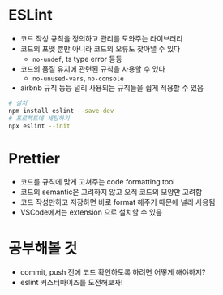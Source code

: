 # ESLint

- 코드 작성 규칙을 정의하고 관리를 도와주는 라이브러리
- 코드의 포맷 뿐만 아니라 코드의 오류도 찾아낼 수 있다
  - `no-undef`, ts type error 등등
- 코드의 품질 유지에 관련된 규칙을 사용할 수 있다
  - `no-unused-vars`, `no-console`
- airbnb 규칙 등등 널리 사용되는 규칙들을 쉽게 적용할 수 있음

```sh
# 설치
npm install eslint --save-dev
# 프로젝트에 세팅하기
npx eslint --init
```

# Prettier

- 코드를 규칙에 맞게 고쳐주는 code formatting tool
- 코드의 semantic은 고려하지 않고 오직 코드의 모양만 고려함
- 코드 작성만하고 저장하면 바로 format 해주기 때문에 널리 사용됨
- VSCode에서는 extension 으로 설치할 수 있음

# 공부해볼 것

- commit, push 전에 코드 확인하도록 하려면 어떻게 해야하지?
- eslint 커스터마이즈를 도전해보자!
